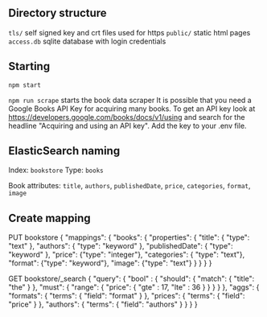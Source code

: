 ## Directory structure

`tls/` self signed key and crt files used for https
`public/` static html pages
`access.db` sqlite database with login credentials


## Starting

`npm start`

`npm run scrape` starts the book data scraper
It is possible that you need a Google Books API Key for acquiring many books. To
get an API key look at https://developers.google.com/books/docs/v1/using and search
for the headline "Acquiring and using an API key". Add the key to your .env file.


## ElasticSearch naming
Index: `bookstore`
Type: `books`

Book attributes:
`title`, `authors`, `publishedDate`, `price`, `categories`, `format`, `image`


## Create mapping

PUT bookstore
{
  "mappings": {
    "books": {
      "properties": {
        "title":    { "type": "text"  },
        "authors":  { "type": "keyword"  },
        "publishedDate":      { "type": "keyword" },
        "price": {"type": "integer"},
        "categories": { "type": "text"},
        "format": {"type": "keyword"},
        "image": {"type": "text"}
      }
    }
  }
}


GET bookstore/_search
{
 "query": {
    "bool" : {
      "should": {
        "match": {
          "title": "the"
        }
      },
      "must": {
        "range": {
          "price": {
          "gte" : 17,
          "lte" : 36
      }
    }
      }
    }
  },
  "aggs": {
    "formats": {
      "terms": {
         "field": "format"
       }
    },
    "prices": {
      "terms": {
         "field": "price"
       }
    },
    "authors": {
      "terms": {
         "field": "authors"
       }
    }
  }
}

